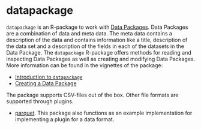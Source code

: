 
datapackage
============================================================

`datapackage` is an R-package to work with [Data
Packages](https://datapackage.org). Data Packages are a combination of
data and meta data. The meta data contains a description of the data and
contains information like a title, description of the data set and a
description of the fields in each of the datasets in the Data Package. The
`datapackage` R-package offers methods for reading and inspecting Data Packages
as well as creating and modifying Data Packages. More information can be found
in the vignettes of the package:

- [Introduction to `datapackage`](https://htmlpreview.github.io/?https://github.com/djvanderlaan/datapackage/blob/master/inst/doc/introduction.html)
- [Creating a Data Package](https://htmlpreview.github.io/?https://github.com/djvanderlaan/datapackage/blob/master/inst/doc/creating_a_datapackage.html)

The package supports CSV-files out of the box. Other file formats are supported
through plugins. 

- [parquet](https://github.com/djvanderlaan/datapackage.parquet). This package
  also functions as an example implementation for implementing a plugin for a
  data format.


